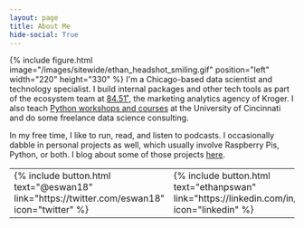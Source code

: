 ```yaml
---
layout: page
title: About Me
hide-social: True
---
```


{% include figure.html image="/images/sitewide/ethan_headshot_smiling.gif" position="left" width="220" height="330" %}
I'm a Chicago-based data scientist and technology specialist.
I build internal packages and other tech tools as part of the ecosystem team at <a href="http://www.8451.com">84.51˚</a>, the marketing analytics agency of Kroger.
I also teach [Python workshops and courses](/courses) at the University of Cincinnati and do some freelance data science consulting.

In my free time, I like to run, read, and listen to podcasts.
I occasionally dabble in personal projects as well, which usually involve Raspberry Pis, Python, or both.
I blog about some of those projects [here](/).



<table><tr>
<td>
  {% include button.html text="@eswan18" link="https://twitter.com/eswan18" icon="twitter" %}
</td><td>
  {% include button.html text="ethanpswan" link="https://linkedin.com/in/ethanpswan" icon="linkedin" %}
</td><td>
  {% include button.html text="eswan18" link="https://github.com/eswan18" icon="github" %}
</td>
